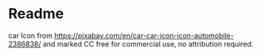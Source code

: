 #  Readme

car Icon from https://pixabay.com/en/car-car-icon-icon-automobile-2386838/ and marked CC free for commercial use, no attribution required.

